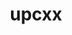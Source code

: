 ---
title: "upcxx"
layout: cache
categories: [package, v0.18.1]
meta: {"versions": ["2022.3.0"], "compilers": ["gcc@=7.5.0"], "oss": ["ubuntu18.04"], "platforms": ["linux"], "targets": ["x86_64"], "stacks": ["e4s", "root"], "num_specs": 1, "num_specs_by_stack": {"root": 1, "e4s": 1}}
spec_details: [{"hash": "yegqjhi4vvywflbwl3jbqosqcwzwss2e", "compiler": "gcc@=7.5.0", "versions": ["2022.3.0"], "os": "ubuntu18.04", "platform": "linux", "target": "x86_64", "variants": ["cross=none", "~cuda", "~gasnet", "+mpi", "~rocm"], "stacks": ["root", "e4s"], "size": "-", "tarball": "https://binaries.spack.io/releases/v0.18.1/build_cache/linux-ubuntu18.04-x86_64/gcc-7.5.0/upcxx-2022.3.0/linux-ubuntu18.04-x86_64-gcc-7.5.0-upcxx-2022.3.0-yegqjhi4vvywflbwl3jbqosqcwzwss2e.spack"}]
---